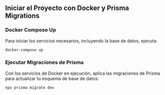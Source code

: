 ## Iniciar el Proyecto con Docker y Prisma Migrations

### Docker Compose Up

Para iniciar los servicios necesarios, incluyendo la base de datos, ejecuta:

```bash
docker-compose up
```

### Ejecutar Migraciones de Prisma

Con los servicios de Docker en ejecución, aplica las migraciones de Prisma para actualizar tu esquema de base de datos:

```bash
npx prisma migrate dev
```
